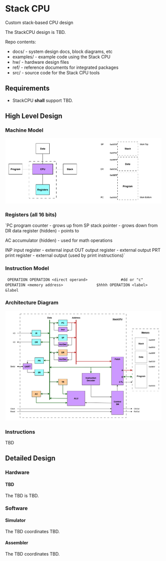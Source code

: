 # Stack CPU
Custom stack-based CPU design 

The StackCPU design is TBD.  

Repo contents:

* docs/          - system design docs, block diagrams, etc
* examples/      - example code using the Stack CPU
* hw/            - hardware design files
* ref/           - reference documents for integrated packages
* src/           - source code for the Stack CPU tools


## Requirements

* StackCPU **shall** support TBD.


## High Level Design

### Machine Model

![model](https://github.com/dervish77/StackCPU/blob/master/docs/StackCPU-Machine-Model.png?raw=true)

### Registers (all 16 bits)

`PC         program counter - grows up from <bottom of mem>
SP         stack pointer - grows down from <top of mem>
DR         data register (hidden) - points to <mem above top of program>
	
AC         accumulator (hidden) - used for math operations

INP        input register - external input
OUT        output register - external output 
PRT        print register - external output (used by print instructions)`

### Instruction Model

`
OPERATION
OPERATION <direct operand>               #dd or "c"
OPERATION <memory address>               $hhhh
OPERATION <label>                        &label`

### Architecture Diagram

![architecture](https://github.com/dervish77/StackCPU/blob/master/docs/StackCPU-Architecture.png?raw=true)

### Instructions

TBD


## Detailed Design

### Hardware

#### TBD

The TBD is TBD.

### Software

#### Simulator

The TBD coordinates TBD.

#### Assembler

The TBD coordinates TBD.







